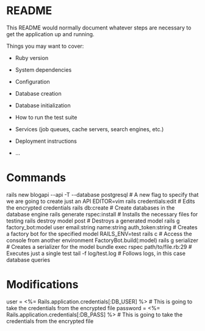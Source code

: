 # README

This README would normally document whatever steps are necessary to get the
application up and running.

Things you may want to cover:

* Ruby version

* System dependencies

* Configuration

* Database creation

* Database initialization

* How to run the test suite

* Services (job queues, cache servers, search engines, etc.)

* Deployment instructions

* ...

# Commands
rails new blogapi --api -T --database postgresql            # A new flag to specify that we are going to create just an API
EDITOR=vim rails credentials:edit                           # Edits the encrypted credentials
rails db:create                                             # Create databases in the database engine
rails generate rspec:install                                # Installs the necessary files for testing
rails destroy model post                                    # Destroys a generated model
rails g factory_bot:model user email:string name:string auth_token:string   # Creates a factory bot for the specified model
RAILS_ENV=test rails c                                      # Access the console from another environment
FactoryBot.build(:model)
rails g serializer <model>                                  # Creates a serializer for the model
bundle exec rspec path/to/file.rb:29                        # Executes just a single test
tail -f log/test.log                                        # Follows logs, in this case database queries

# Modifications
user = <%= Rails.application.credentials[:DB_USER] %>       # This is going to take the credentials from the encrypted file
password = <%= Rails.application.credentials[:DB_PASS] %>   # This is going to take the credentials from the encrypted file

